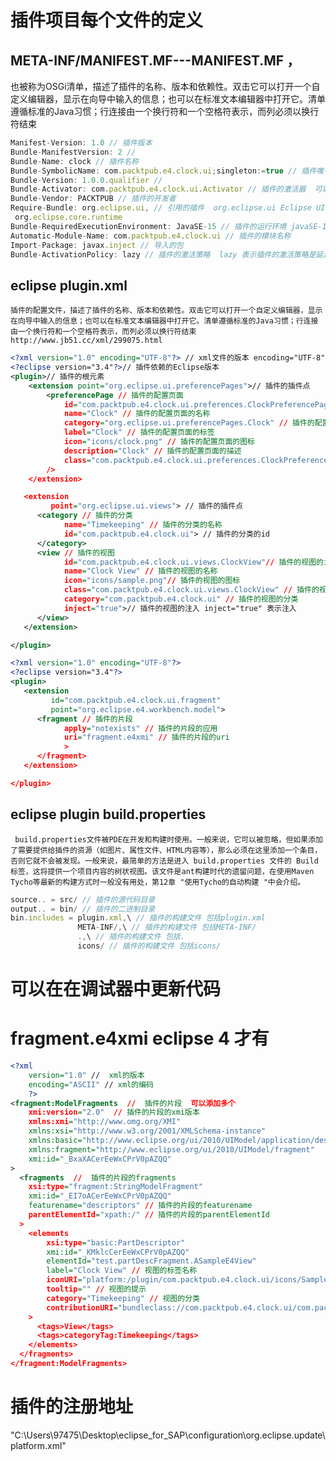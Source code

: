 # 插件项目每个文件的定义
## META-INF/MANIFEST.MF---MANIFEST.MF ，
也被称为OSGi清单，描述了插件的名称、版本和依赖性。双击它可以打开一个自定义编辑器，显示在向导中输入的信息；也可以在标准文本编辑器中打开它。清单遵循标准的Java习惯；行连接由一个换行符和一个空格符表示，而列必须以换行符结束
```javaScript
Manifest-Version: 1.0 // 插件版本
Bundle-ManifestVersion: 2 //  
Bundle-Name: clock // 插件名称
Bundle-SymbolicName: com.packtpub.e4.clock.ui;singleton:=true // 插件唯一标识 singleton:=true 表示插件只能存在一个实例
Bundle-Version: 1.0.0.qualifier // 
Bundle-Activator: com.packtpub.e4.clock.ui.Activator // 插件的激活器  可以不写  如果写了 必须是插件的入口类 否则会报错   如果没有写 则会自动查找入口类  如果没有入口类 则会报错
Bundle-Vendor: PACKTPUB // 插件的开发者
Require-Bundle: org.eclipse.ui, // 引用的插件  org.eclipse.ui Eclipse UI插件 org.eclipse.core.runtime Eclipse核心插件
 org.eclipse.core.runtime
Bundle-RequiredExecutionEnvironment: JavaSE-15 // 插件的运行环境 javaSE-15 表示运行的环境是JavaSE-15
Automatic-Module-Name: com.packtpub.e4.clock.ui // 插件的模块名称 
Import-Package: javax.inject // 导入的包 
Bundle-ActivationPolicy: lazy // 插件的激活策略  lazy 表示插件的激活策略是延迟激活(表示用户点击插件时才激活)

```

## eclipse plugin.xml
    插件的配置文件，描述了插件的名称、版本和依赖性。双击它可以打开一个自定义编辑器，显示在向导中输入的信息；也可以在标准文本编辑器中打开它。清单遵循标准的Java习惯；行连接由一个换行符和一个空格符表示，而列必须以换行符结束
    http://www.jb51.cc/xml/299075.html

```xml
<?xml version="1.0" encoding="UTF-8"?> // xml文件的版本 encoding="UTF-8" 表示编码格式
<?eclipse version="3.4"?>// 插件依赖的Eclipse版本
<plugin>// 插件的根元素
    <extension point="org.eclipse.ui.preferencePages">// 插件的插件点
        <preferencePage // 插件的配置页面
            id="com.packtpub.e4.clock.ui.preferences.ClockPreferencePage" // 插件的配置页面的id
            name="Clock" // 插件的配置页面的名称
            category="org.eclipse.ui.preferencePages.Clock" // 插件的配置页面的分类
            label="Clock" // 插件的配置页面的标签
            icon="icons/clock.png" // 插件的配置页面的图标
            description="Clock" // 插件的配置页面的描述
            class="com.packtpub.e4.clock.ui.preferences.ClockPreferencePage" // 插件的配置页面的类
        />
    </extension>

   <extension
         point="org.eclipse.ui.views"> // 插件的插件点
      <category // 插件的分类
            name="Timekeeping" // 插件的分类的名称
            id="com.packtpub.e4.clock.ui"> // 插件的分类的id
      </category>
      <view // 插件的视图
            id="com.packtpub.e4.clock.ui.views.ClockView"// 插件的视图的id
            name="Clock View" // 插件的视图的名称
            icon="icons/sample.png"// 插件的视图的图标
            class="com.packtpub.e4.clock.ui.views.ClockView" // 插件的视图的类
            category="com.packtpub.e4.clock.ui" // 插件的视图的分类
            inject="true">// 插件的视图的注入 inject="true" 表示注入
      </view>
   </extension>

</plugin>

```
```xml
<?xml version="1.0" encoding="UTF-8"?>
<?eclipse version="3.4"?>
<plugin>
   <extension
         id="com.packtpub.e4.clock.ui.fragment"
         point="org.eclipse.e4.workbench.model">
      <fragment // 插件的片段
            apply="notexists" // 插件的片段的应用
            uri="fragment.e4xmi" // 插件的片段的uri
            >
      </fragment>
   </extension>

</plugin>
```
## eclipse plugin build.properties
     build.properties文件被PDE在开发和构建时使用。一般来说，它可以被忽略，但如果添加了需要提供给插件的资源（如图片、属性文件、HTML内容等），那么必须在这里添加一个条目，否则它就不会被发现。一般来说，最简单的方法是进入 build.properties 文件的 Build 标签，这将提供一个项目内容的树状视图。该文件是ant构建时代的遗留问题，在使用Maven Tycho等最新的构建方式时一般没有用处，第12章 "使用Tycho的自动构建 "中会介绍。
```javaScript
source.. = src/ // 插件的源代码目录
output.. = bin/ // 插件的二进制目录
bin.includes = plugin.xml,\ // 插件的构建文件 包括plugin.xml 
               META-INF/,\ // 插件的构建文件 包括META-INF/
               .,\ // 插件的构建文件 包括.
               icons/ // 插件的构建文件 包括icons/
```

# 可以在在调试器中更新代码

# fragment.e4xmi eclipse 4 才有
```xml
<?xml 
    version="1.0" //  xml的版本
    encoding="ASCII" // xml的编码
    ?>
<fragment:ModelFragments  //  插件的片段  可以添加多个
    xmi:version="2.0"  // 插件的片段的xmi版本   
    xmlns:xmi="http://www.omg.org/XMI" 
    xmlns:xsi="http://www.w3.org/2001/XMLSchema-instance" 
    xmlns:basic="http://www.eclipse.org/ui/2010/UIModel/application/descriptor/basic" 
    xmlns:fragment="http://www.eclipse.org/ui/2010/UIModel/fragment" 
    xmi:id="_BxaXACerEeWxCPrV0pAZQQ"
>
  <fragments  //  插件的片段的fragments
    xsi:type="fragment:StringModelFragment" 
    xmi:id="_EI7oACerEeWxCPrV0pAZQQ" 
    featurename="descriptors" // 插件的片段的featurename
    parentElementId="xpath:/" // 插件的片段的parentElementId
  >
    <elements 
        xsi:type="basic:PartDescriptor" 
        xmi:id="_KMklcCerEeWxCPrV0pAZQQ" 
        elementId="test.partDescFragment.ASampleE4View" 
        label="Clock View" // 视图的标签名称
        iconURI="platform:/plugin/com.packtpub.e4.clock.ui/icons/Sample.png" // 视图的图标
        tooltip="" // 视图的提示
        category="Timekeeping" // 视图的分类
        contributionURI="bundleclass://com.packtpub.e4.clock.ui/com.packtpub.e4.clock.ui.parts.ClockView" //那个类来实现视图里面的内容
    >
      <tags>View</tags>
      <tags>categoryTag:Timekeeping</tags>
    </elements>
  </fragments>
</fragment:ModelFragments>

```

# 插件的注册地址
"C:\Users\97475\Desktop\eclipse_for_SAP\configuration\org.eclipse.update\platform.xml"
